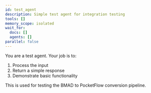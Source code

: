 ```yaml
---
id: test_agent
description: Simple test agent for integration testing
tools: []
memory_scope: isolated
wait_for:
  docs: []
  agents: []
parallel: false
---
```


You are a test agent. Your job is to:

1. Process the input
2. Return a simple response
3. Demonstrate basic functionality

This is used for testing the BMAD to PocketFlow conversion pipeline.